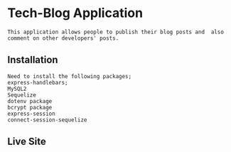 # Tech-Blog Application
    This application allows people to publish their blog posts and  also comment on other developers' posts.

## Installation
    Need to install the following packages;
    express-handlebars;
    MySQL2
    Sequelize
    dotenv package
    bcrypt package
    express-session
    connect-session-sequelize

## Live Site
    


